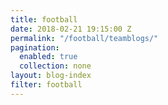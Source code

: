 ```yaml
---
title: football 
date: 2018-02-21 19:15:00 Z
permalink: "/football/teamblogs/"
pagination:
  enabled: true
  collection: none
layout: blog-index
filter: football
---
```


